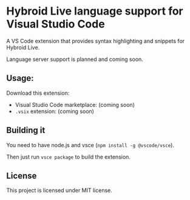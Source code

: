 # Hybroid Live language support for Visual Studio Code

A VS Code extension that provides syntax highlighting and snippets for Hybroid Live.

Language server support is planned and coming soon.

## Usage:

Download this extension:

- Visual Studio Code marketplace: (coming soon)
- `.vsix` extension: (coming soon)

## Building it

You need to have node.js and vsce (`npm install -g @vscode/vsce`).

Then just run `vsce package` to build the extension.

## License

This project is licensed under MIT license.
